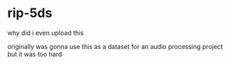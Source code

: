 # rip-5ds
why did i even upload this

originally was gonna use this as a dataset for an audio processing project but it was too hard
